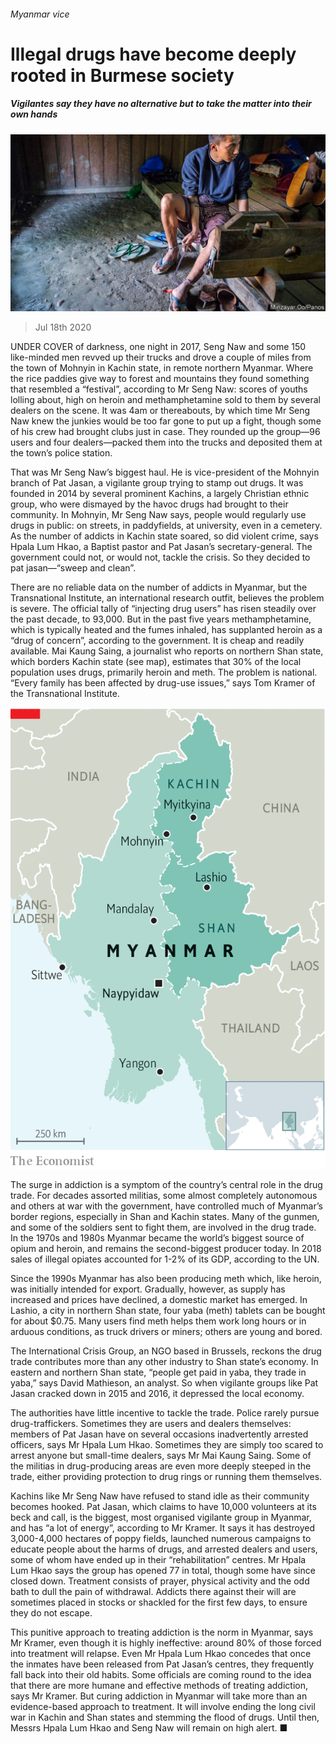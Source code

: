 ###### Myanmar vice

# Illegal drugs have become deeply rooted in Burmese society 

##### Vigilantes say they have no alternative but to take the matter into their own hands 

![image](images/20200718_ASP003_0.jpg) 

> Jul 18th 2020 

UNDER COVER of darkness, one night in 2017, Seng Naw and some 150 like-minded men revved up their trucks and drove a couple of miles from the town of Mohnyin in Kachin state, in remote northern Myanmar. Where the rice paddies give way to forest and mountains they found something that resembled a “festival”, according to Mr Seng Naw: scores of youths lolling about, high on heroin and methamphetamine sold to them by several dealers on the scene. It was 4am or thereabouts, by which time Mr Seng Naw knew the junkies would be too far gone to put up a fight, though some of his crew had brought clubs just in case. They rounded up the group—96 users and four dealers—packed them into the trucks and deposited them at the town’s police station.

That was Mr Seng Naw’s biggest haul. He is vice-president of the Mohnyin branch of Pat Jasan, a vigilante group trying to stamp out drugs. It was founded in 2014 by several prominent Kachins, a largely Christian ethnic group, who were dismayed by the havoc drugs had brought to their community. In Mohnyin, Mr Seng Naw says, people would regularly use drugs in public: on streets, in paddyfields, at university, even in a cemetery. As the number of addicts in Kachin state soared, so did violent crime, says Hpala Lum Hkao, a Baptist pastor and Pat Jasan’s secretary-general. The government could not, or would not, tackle the crisis. So they decided to pat jasan—“sweep and clean”.


There are no reliable data on the number of addicts in Myanmar, but the Transnational Institute, an international research outfit, believes the problem is severe. The official tally of “injecting drug users” has risen steadily over the past decade, to 93,000. But in the past five years methamphetamine, which is typically heated and the fumes inhaled, has supplanted heroin as a “drug of concern”, according to the government. It is cheap and readily available. Mai Kaung Saing, a journalist who reports on northern Shan state, which borders Kachin state (see map), estimates that 30% of the local population uses drugs, primarily heroin and meth. The problem is national. “Every family has been affected by drug-use issues,” says Tom Kramer of the Transnational Institute.

![image](images/20200718_ASM928.png) 


The surge in addiction is a symptom of the country’s central role in the drug trade. For decades assorted militias, some almost completely autonomous and others at war with the government, have controlled much of Myanmar’s border regions, especially in Shan and Kachin states. Many of the gunmen, and some of the soldiers sent to fight them, are involved in the drug trade. In the 1970s and 1980s Myanmar became the world’s biggest source of opium and heroin, and remains the second-biggest producer today. In 2018 sales of illegal opiates accounted for 1-2% of its GDP, according to the UN.

Since the 1990s Myanmar has also been producing meth which, like heroin, was initially intended for export. Gradually, however, as supply has increased and prices have declined, a domestic market has emerged. In Lashio, a city in northern Shan state, four yaba (meth) tablets can be bought for about $0.75. Many users find meth helps them work long hours or in arduous conditions, as truck drivers or miners; others are young and bored.

The International Crisis Group, an NGO based in Brussels, reckons the drug trade contributes more than any other industry to Shan state’s economy. In eastern and northern Shan state, “people get paid in yaba, they trade in yaba,” says David Mathieson, an analyst. So when vigilante groups like Pat Jasan cracked down in 2015 and 2016, it depressed the local economy. 

The authorities have little incentive to tackle the trade. Police rarely pursue drug-traffickers. Sometimes they are users and dealers themselves: members of Pat Jasan have on several occasions inadvertently arrested officers, says Mr Hpala Lum Hkao. Sometimes they are simply too scared to arrest anyone but small-time dealers, says Mr Mai Kaung Saing. Some of the militias in drug-producing areas are even more deeply steeped in the trade, either providing protection to drug rings or running them themselves.

Kachins like Mr Seng Naw have refused to stand idle as their community becomes hooked. Pat Jasan, which claims to have 10,000 volunteers at its beck and call, is the biggest, most organised vigilante group in Myanmar, and has “a lot of energy”, according to Mr Kramer. It says it has destroyed 3,000-4,000 hectares of poppy fields, launched numerous campaigns to educate people about the harms of drugs, and arrested dealers and users, some of whom have ended up in their “rehabilitation” centres. Mr Hpala Lum Hkao says the group has opened 77 in total, though some have since closed down. Treatment consists of prayer, physical activity and the odd bath to dull the pain of withdrawal. Addicts there against their will are sometimes placed in stocks or shackled for the first few days, to ensure they do not escape. 

This punitive approach to treating addiction is the norm in Myanmar, says Mr Kramer, even though it is highly ineffective: around 80% of those forced into treatment will relapse. Even Mr Hpala Lum Hkao concedes that once the inmates have been released from Pat Jasan’s centres, they frequently fall back into their old habits. Some officials are coming round to the idea that there are more humane and effective methods of treating addiction, says Mr Kramer. But curing addiction in Myanmar will take more than an evidence-based approach to treatment. It will involve ending the long civil war in Kachin and Shan states and stemming the flood of drugs. Until then, Messrs Hpala Lum Hkao and Seng Naw will remain on high alert. ■


